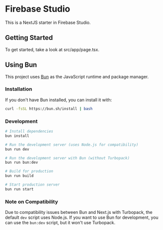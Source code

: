 # Firebase Studio

This is a NextJS starter in Firebase Studio.

## Getting Started

To get started, take a look at src/app/page.tsx.

## Using Bun

This project uses [Bun](https://bun.sh/) as the JavaScript runtime and package manager.

### Installation

If you don't have Bun installed, you can install it with:

```bash
curl -fsSL https://bun.sh/install | bash
```

### Development

```bash
# Install dependencies
bun install

# Run the development server (uses Node.js for compatibility)
bun run dev

# Run the development server with Bun (without Turbopack)
bun run bun:dev

# Build for production
bun run build

# Start production server
bun run start
```

### Note on Compatibility

Due to compatibility issues between Bun and Next.js with Turbopack, the default `dev` script uses Node.js. If you want to use Bun for development, you can use the `bun:dev` script, but it won't use Turbopack.
